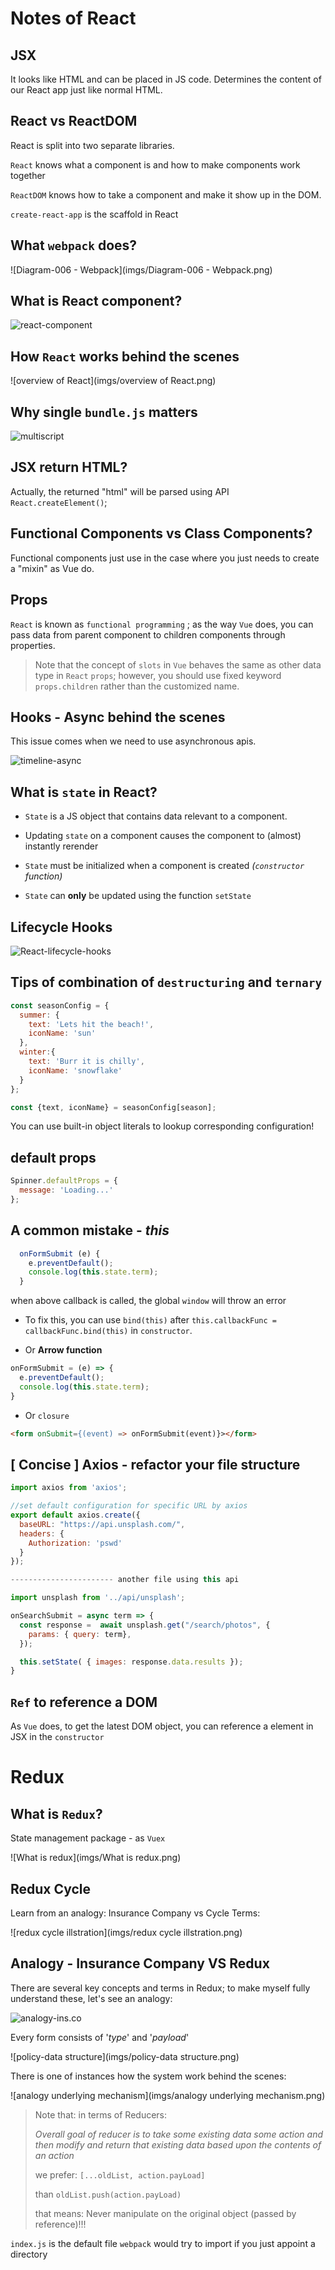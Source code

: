 # Notes of React

## JSX

It looks like HTML and can be placed in JS code. Determines the content of our React app just like normal HTML.

##  React vs ReactDOM

React is split into two separate libraries.

`React` knows what a component is and how to make components work together

`ReactDOM` knows how to take a component and make it show up in the DOM.



`create-react-app` is the scaffold in React



## What `webpack` does?

![Diagram-006 - Webpack](imgs/Diagram-006 - Webpack.png)



## What is React component?

![react-component](imgs/react-component.png)



## How `React` works behind the scenes

![overview of React](imgs/overview of React.png)



## Why single `bundle.js` matters

![multiscript](imgs/multiscript.png)



## JSX return HTML?

Actually, the returned "html" will be parsed using API `React.createElement()`;



## Functional Components vs Class Components?

Functional components just use in the case where you just needs to create a "mixin" as Vue do.



## Props

`React` is known as `functional programming` ; as the way `Vue` does, you can pass data from parent component to children components through properties. 

> Note that the concept of `slots` in `Vue` behaves the same as other data type  in `React` `props`; however, you should use fixed keyword `props.children` rather than the customized name.

## Hooks - Async behind the scenes

This issue comes when we need to use asynchronous apis. 

![timeline-async](imgs/timeline-async.png)



## What is `state` in React?

- `State` is a JS object that contains data relevant to a component.

- Updating `state` on a component causes the component to (almost) instantly rerender
- `State` must be initialized when a component is created *(`constructor` function)*
- `State` can **only** be updated using the function `setState`



## Lifecycle Hooks

![React-lifecycle-hooks](imgs/React-lifecycle-hooks.png)



## Tips of combination of `destructuring` and `ternary`

```javascript
const seasonConfig = {
  summer: {
    text: 'Lets hit the beach!',
    iconName: 'sun'
  },
  winter:{
    text: 'Burr it is chilly',
    iconName: 'snowflake'
  }
};

const {text, iconName} = seasonConfig[season];
```

You can use built-in object literals to lookup corresponding configuration!

## default props

```javascript
Spinner.defaultProps = {
  message: 'Loading...'
};
```

## A common mistake - *this*

```javascript
  onFormSubmit (e) {
    e.preventDefault();
    console.log(this.state.term);
  }
```

when above callback is called, the global `window` will throw an error

- To fix this, you can use `bind(this)` after `this.callbackFunc = callbackFunc.bind(this)` in `constructor`.

- Or **Arrow function** 

```js
onFormSubmit = (e) => {
  e.preventDefault();
  console.log(this.state.term);
}
```

- Or `closure`

```html
<form onSubmit={(event) => onFormSubmit(event)}></form>
```



## [ Concise ] Axios - refactor your file structure

```js
import axios from 'axios';

//set default configuration for specific URL by axios
export default axios.create({
  baseURL: "https://api.unsplash.com/",
  headers: {
    Authorization: 'pswd'
  }
});

----------------------- another file using this api

import unsplash from '../api/unsplash';

onSearchSubmit = async term => {
  const response =  await unsplash.get("/search/photos", {
    params: { query: term},
  });

  this.setState( { images: response.data.results });
}
```



## `Ref` to reference a DOM

As `Vue` does, to get the latest DOM object, you can reference a element in JSX in the `constructor` 

# Redux

## What is `Redux`?

State management package - as `Vuex`

![What is redux](imgs/What is redux.png)

## Redux Cycle

Learn from an analogy: Insurance Company vs Cycle Terms:

![redux cycle illstration](imgs/redux cycle illstration.png)



## Analogy - Insurance Company VS Redux

There are several key concepts and terms in Redux; to make myself fully understand these, let's see an analogy:

![analogy-ins.co](imgs/analogy-ins.co.png)

Every form consists of '*type*' and '*payload*'

![policy-data structure](imgs/policy-data structure.png)



There is one of instances how the system work behind the scenes:

![analogy underlying mechanism](imgs/analogy underlying mechanism.png)

>  Note that: in terms of Reducers:
>
> *Overall goal of reducer is to take some existing data some action and then modify and return that existing data based upon the contents of an action*
>
> we prefer: `[...oldList, action.payLoad]` 
>
> than `oldList.push(action.payLoad)`
>
> that means: Never manipulate on the original object (passed by reference)!!!



`index.js` is the default file `webpack` would try to import if you just appoint a directory

